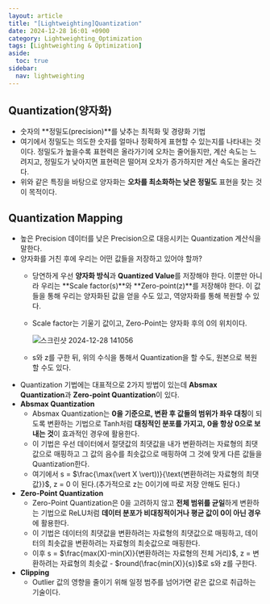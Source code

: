 ```yaml
---
layout: article
title: "[Lightweighting]Quantization"
date: 2024-12-28 16:01 +0900
category: Lightweighting_Optimization
tags: [Lightweighting & Optimization]
aside:
  toc: true
sidebar:
  nav: lightweighting
---
```

## Quantization(양자화)

- 숫자의 **정밀도(precision)**를 낮추는 최적화 및 경량화 기법
- 여기에서 정밀도는 의도한 숫자를 얼마나 정확하게 표현할 수 있는지를 나타내는 것이다. 정밀도가 높을수록 표현력은 올라가기에 오차는 줄어들지만, 계산 속도는 느려지고, 정밀도가 낮아지면 표현력은 떨어져 오차가 증가하지만 계산 속도는 올라간다.
- 위와 같은 특징을 바탕으로 양자화는 **오차를 최소화하는 낮은 정밀도** 표현을 찾는 것이 목적이다.

## Quantization Mapping

- 높은 Precision 데이터를 낮은 Precision으로  대응시키는 Quantization 계산식을 말한다.
- 양자화를 거친 후에 우리는 어떤 값들을 저장하고 있어야 할까?
    - 당연하게 우선 **양자화 방식**과 **Quantized Value**를 저장해야 한다. 이뿐만 아니라 우리는 **Scale factor(s)**와 **Zero-point(z)**를 저장해야 한다. 이 값들을 통해 우리는 양자화된 값을 얻을 수도 있고, 역양자화를 통해 복원할 수 있다.
    - Scale factor는 기울기 값이고, Zero-Point는 양자화 후의 0의 위치이다.
        
        ![스크린샷 2024-12-28 141056](https://github.com/user-attachments/assets/568305df-57d0-4382-9705-112168926c19)
        
    - s와 z를 구한 뒤, 위의 수식을 통해서 Quantization을 할 수도, 원본으로 복원할 수도 있다.
- Quantization 기법에는 대표적으로 2가지 방법이 있는데 **Absmax Quantization**과 **Zero-point Quantization**이 있다.
- **Absmax Quantization**
    - Absmax Quantization는 **0을 기준으로, 변환 후 값들의 범위가 좌우 대칭**이 되도록 변환하는 기법으로 Tanh처럼 **대칭적인 분포를 가지고,** **0을 항상 0으로 보내는 것**이 효과적인 경우에 활용한다.
    - 이 기법은 우선 데이터에서 절댓값의 최댓값을 내가 변환하려는 자료형의 최댓값으로 매핑하고 그 값의 음수를 최솟값으로 매핑하여 그 것에 맞게 다른 값들을  Quantization한다.
    - 여기에서 s = $\frac{\max(\vert X \vert))}{\text{변환하려는 자료형의 최댓값}}$, z = 0 이 된다.(추가적으로 z는 0이기에 따로 저장 안해도 된다.)
- **Zero-Point Quantization**
    - Zero-Point Quantization은 0을 고려하지 않고 **전체 범위를 균일**하게 변환하는 기법으로 ReLU처럼 **데이터 분포가 비대칭적이거나 평균 값이 0이 아닌 경우**에 활용한다.
    - 이 기법은 데이터의 최댓값을 변환하려는 자료형의 최댓값으로 매핑하고, 데이터의 최솟값을 변환하려는 자료형의 최솟값으로 매핑한다.
    - 이후 s = $\frac{max(X)-min(X)}{변환하려는 자료형의 전체 거리}$, z = 변환하려는 자료형의 최솟값 -  $round(\frac{min(X)}{s})$로 s와 z를 구한다.
- **Clipping**
    - Outlier 값의 영향을 줄이기 위해 일정 범주를 넘어가면 같은 값으로 취급하는 기술이다.
